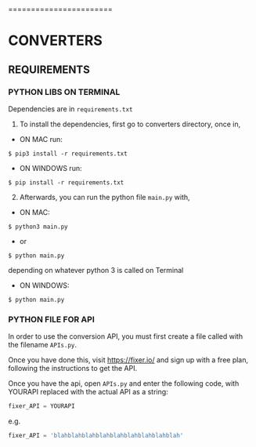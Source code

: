 =======================

# CONVERTERS

## REQUIREMENTS

### PYTHON LIBS ON TERMINAL

Dependencies are in `requirements.txt`

1. To install the dependencies, first go to converters directory, once in,

- ON MAC run:
```
$ pip3 install -r requirements.txt
```
- ON WINDOWS run:
```
$ pip install -r requirements.txt
```

2. Afterwards, you can run the python file `main.py` with,

- ON MAC:
```
$ python3 main.py
```
* or
```
$ python main.py
```
depending on whatever python 3 is called on Terminal

- ON WINDOWS:
```
$ python main.py
```

### PYTHON FILE FOR API

In order to use the conversion API, you must first create a file called with
the filename `APIs.py`.

Once you have done this, visit https://fixer.io/ and sign up with a free plan,
following the instructions to get the API.

Once you have the api, open `APIs.py` and enter the following code, with 
YOURAPI replaced with the actual API as a string:

```python
fixer_API = YOURAPI

```

e.g.

```python
fixer_API = 'blahblahblahblahblahblahblahblahblah'

```